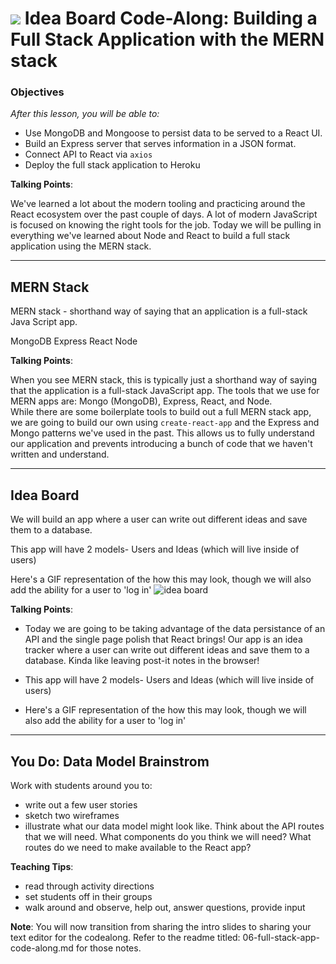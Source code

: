  # ![](https://ga-dash.s3.amazonaws.com/production/assets/logo-9f88ae6c9c3871690e33280fcf557f33.png) Idea Board Code-Along: Building a Full Stack Application with the MERN stack


### Objectives
*After this lesson, you will be able to:*
- Use MongoDB and Mongoose to persist data to be served to a React UI.
- Build an Express server that serves information in a JSON format.
- Connect API to React via `axios`
- Deploy the full stack application to Heroku

<aside class="notes">

**Talking Points**:

We've learned a lot about the modern tooling and practicing around the React ecosystem over the past couple of days.  A lot of modern JavaScript is focused on knowing the right tools for the job.  Today we will be pulling in everything we've learned about Node and React to build a full stack application using the MERN stack.

</aside>

-------

## MERN Stack

MERN stack -  shorthand way of saying that an application is a full-stack Java Script app. 

MongoDB
Express
React
Node



<aside class="notes">

**Talking Points**:

When you see MERN stack, this is typically just a shorthand way of saying that the application is a full-stack JavaScript app.  The tools that we use for MERN apps are: Mongo (MongoDB), Express, React, and Node.  
While there are some boilerplate tools to build out a full MERN stack app, we are going to build our own using `create-react-app` and the Express and Mongo patterns we've used in the past.  This allows us to fully understand our application and prevents introducing a bunch of code that we haven't written and understand.

</aside>

--- 

## Idea Board

We will build an app where a user can write out different ideas and save them to a database.

This app will have 2 models- Users and Ideas (which will live inside of users)

Here's a GIF representation of the how this may look, though we will also add the ability for a user to 'log in'
![idea board](https://slack-imgs.com/?c=1&url=https%3A%2F%2Fcdn-images-1.medium.com%2Fmax%2F1600%2F1*SMKZC-Ej73wFOmqNT-JQ7Q.gif)


<aside class="notes">

**Talking Points**:

- Today we are going to be taking advantage of the data persistance of an API and the single page polish that React brings!  Our app is an idea tracker where a user can write out different ideas and save them to a database.  Kinda like leaving post-it notes in the browser!

- This app will have 2 models- Users and Ideas (which will live inside of users)

- Here's a GIF representation of the how this may look, though we will also add the ability for a user to 'log in'

</aside>

--- 

## You Do: Data Model Brainstrom 

Work with students around you to: 
- write out a few user stories 
- sketch two wireframes 
- illustrate what our data model might look like. Think about the API routes that we will need. What components do you think we will need? What routes do we need to make available to the React app?


<aside class="notes">

**Teaching Tips**:
- read through activity directions
- set students off in their groups
- walk around and observe, help out, answer questions, provide input

**Note**: You will now transition from sharing the intro slides to sharing your text editor for the codealong. Refer to the readme titled: 06-full-stack-app-code-along.md for those notes.

</aside>
